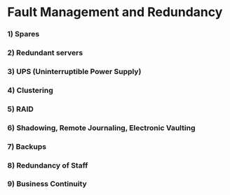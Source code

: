# Fault Management and Redundancy

### 1) Spares

### 2) Redundant servers

### 3) UPS (Uninterruptible Power Supply)

### 4) Clustering

### 5) RAID

### 6) Shadowing, Remote Journaling, Electronic Vaulting

### 7) Backups

### 8) Redundancy of Staff

### 9) Business Continuity
